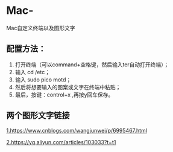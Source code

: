 # Mac-
Mac自定义终端以及图形文字

## 配置方法：
1. 打开终端（可以command+空格键，然后输入ter自动打开终端）；
2. 输入 cd /etc；
3. 输入 sudo pico motd；
4. 然后将想要输入的图案或文字在终端中粘贴；
5. 最后，按键：control+x ,再按y回车保存。

## 两个图形文字链接
[ 1.https://www.cnblogs.com/wangjunwei/p/6995467.html ]( https://www.cnblogs.com/wangjunwei/p/6995467.html )

[ 2.https://yq.aliyun.com/articles/103033?t=t1 ]( https://yq.aliyun.com/articles/103033?t=t1 )


